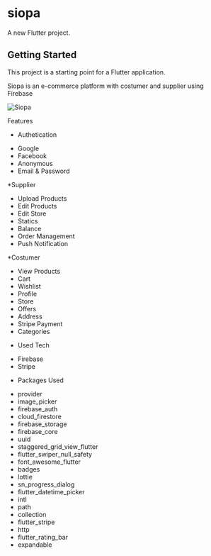 # siopa

A new Flutter project.

## Getting Started

This project is a starting point for a Flutter application.

Siopa is an e-commerce platform with costumer and supplier using Firebase

![Siopa](https://user-images.githubusercontent.com/109575505/232153859-c5132282-5fc6-495e-9f83-c7d26ba59853.png)


Features
* Authetication
- Google 
- Facebook
- Anonymous
- Email & Password
  
 *Supplier
- Upload Products
- Edit Products
- Edit Store
- Statics
- Balance
- Order Management
- Push Notification

*Costumer
- View Products
- Cart
- Wishlist
- Profile
- Store
- Offers
- Address
- Stripe Payment
- Categories

* Used Tech
- Firebase
- Stripe

* Packages Used
- provider
- image_picker
- firebase_auth
- cloud_firestore
- firebase_storage
- firebase_core
- uuid
- staggered_grid_view_flutter
- flutter_swiper_null_safety
- font_awesome_flutter
- badges
- lottie
- sn_progress_dialog
- flutter_datetime_picker
- intl
- path
- collection
- flutter_stripe
- http
- flutter_rating_bar
- expandable







  
